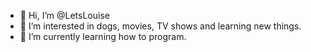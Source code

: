 - 👋 Hi, I’m @LetsLouise
- 👀 I’m interested in dogs, movies, TV shows and learning new things.
- 🌱 I’m currently learning how to program.

<!---
LetsLouise/LetsLouise is a ✨ special ✨ repository because its `README.md` (this file) appears on your GitHub profile.
You can click the Preview link to take a look at your changes.
--->
